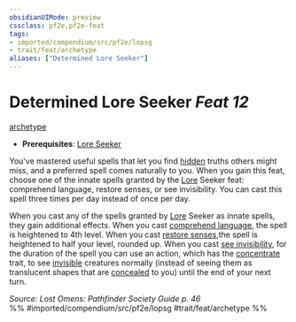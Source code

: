 ```yaml
---
obsidianUIMode: preview
cssclass: pf2e,pf2e-feat
tags:
- imported/compendium/src/pf2e/lopsg
- trait/feat/archetype
aliases: ["Determined Lore Seeker"]
---
```

# Determined Lore Seeker  *Feat 12*  
[archetype](archetype.md)  

- **Prerequisites**: [Lore Seeker](lore-seeker-locg.md)

You've mastered useful spells that let you find [hidden](conditions.md#Hidden) truths others might miss, and a preferred spell comes naturally to you. When you gain this feat, choose one of the innate spells granted by the [Lore](../skills.md#Lore) Seeker feat: comprehend language, restore senses, or see invisibility. You can cast this spell three times per day instead of once per day.

When you cast any of the spells granted by [Lore](../skills.md#Lore) Seeker as innate spells, they gain additional effects. When you cast [comprehend language](../spells/comprehend-language.md), the spell is heightened to 4th level. When you cast [restore senses](../spells/restore-senses.md),the spell is heightened to half your level, rounded up. When you cast [see invisibility](../spells/see-invisibility.md), for the duration of the spell you can use an action, which has the [concentrate](concentrate.md) trait, to see [invisible](conditions.md#Invisible) creatures normally (instead of seeing them as translucent shapes that are [concealed](conditions.md#Concealed) to you) until the end of your next turn.

*Source: Lost Omens: Pathfinder Society Guide p. 46*  
%% #imported/compendium/src/pf2e/lopsg #trait/feat/archetype %%